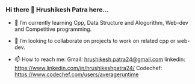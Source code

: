 ### Hi there 👋 Hrushikesh Patra here...

- 🌱 I’m currently learning Cpp, Data Structure and Alogorithm, Web-dev and Competitive programming. 
- 👯 I’m looking to collaborate on projects to work on related cpp or web-dev.

- 📫 How to reach me: 
     Gmail: hrushikesh.patra24@gmail.com
     linkedin: https://www.linkedin.com/in/hrushikeshpatra24/
     Codechef: https://www.codechef.com/users/averageruntime

